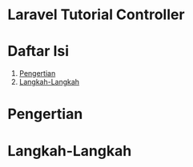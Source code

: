 # Laravel Tutorial Controller
# Daftar Isi
1. [Pengertian](https://github.com/Aristya14/coba/blob/main/Laravel-Controller.md#pengertian)
2. [Langkah-Langkah](https://github.com/Aristya14/coba/blob/main/Laravel-Controller.md#Langkah-langkah)

# Pengertian

# Langkah-Langkah
